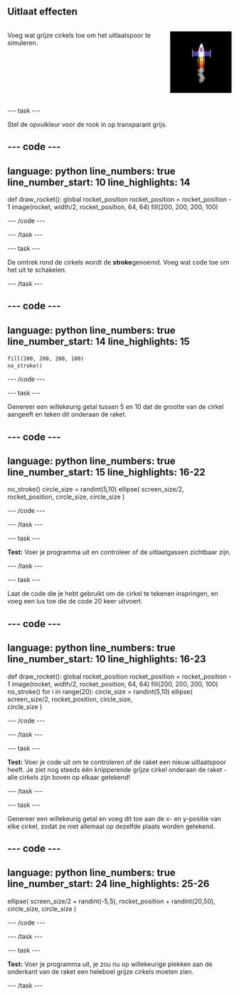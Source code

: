 ## Uitlaat effecten

<div style="display: flex; flex-wrap: wrap">
<div style="flex-basis: 200px; flex-grow: 1; margin-right: 15px;">

Voeg wat grijze cirkels toe om het uitlaatspoor te simuleren. 
</div>
<div>

![Een langzame animatie van het rookeffect.](images/rocket_smoke.gif)
</div>
</div>

--- task ---

Stel de opvulkleur voor de rook in op transparant grijs.

--- code ---
---
language: python line_numbers: true line_number_start: 10
line_highlights: 14
---

def draw_rocket(): global rocket_position rocket_position = rocket_position - 1 image(rocket, width/2, rocket_position, 64, 64) fill(200, 200, 200, 100)

--- /code ---

--- /task ---


--- task ---

De omtrek rond de cirkels wordt de **stroke**genoemd. Voeg wat code toe om het uit te schakelen.


--- /task ---

--- code ---
---
language: python line_numbers: true line_number_start: 14
line_highlights: 15
---

    fill(200, 200, 200, 100) 
    no_stroke()


--- /code ---

--- task ---

Genereer een willekeurig getal tussen 5 en 10 dat de grootte van de cirkel aangeeft en teken dit onderaan de raket.

--- code ---
---
language: python line_numbers: true line_number_start: 15
line_highlights: 16-22
---

no_stroke() circle_size = randint(5,10) ellipse( screen_size/2, rocket_position, circle_size, circle_size )

--- /code ---

--- /task ---

--- task ---

**Test:** Voer je programma uit en controleer of de uitlaatgassen zichtbaar zijn.

--- /task ---

--- task ---

Laat de code die je hebt gebruikt om de cirkel te tekenen inspringen, en voeg een lus toe die de code 20 keer uitvoert.

--- code ---
---
language: python line_numbers: true line_number_start: 10
line_highlights: 16-23
---

def draw_rocket(): global rocket_position rocket_position = rocket_position - 1 image(rocket, width/2, rocket_position, 64, 64) fill(200, 200, 200, 100) no_stroke() for i in range(20): circle_size = randint(5,10) ellipse( screen_size/2, rocket_position, circle_size,    
circle_size )


--- /code ---

--- /task ---

--- task ---

**Test:** Voer je code uit om te controleren of de raket een nieuw uitlaatspoor heeft. Je ziet nog steeds één knipperende grijze cirkel onderaan de raket - alle cirkels zijn boven op elkaar getekend!

--- /task ---

--- task ---

Genereer een willekeurig getal en voeg dit toe aan de x- en y-positie van elke cirkel, zodat ze niet allemaal op dezelfde plaats worden getekend.


--- code ---
---
language: python line_numbers: true line_number_start: 24
line_highlights: 25-26
---

ellipse( screen_size/2 + randint(-5,5), rocket_position + randint(20,50), circle_size, circle_size )

--- /code ---

--- /task ---


--- task ---

**Test:** Voer je programma uit, je zou nu op willekeurige plekken aan de onderkant van de raket een heleboel grijze cirkels moeten zien.

--- /task ---

